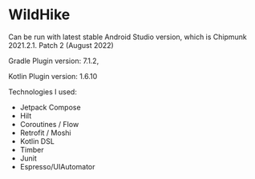 # WildHike

Can be run with latest stable Android Studio version, which is Chipmunk 2021.2.1. Patch 2 (August 2022)

Gradle Plugin version: 7.1.2,

Kotlin Plugin version: 1.6.10

Technologies I used:

- Jetpack Compose
- Hilt
- Coroutines / Flow
- Retrofit / Moshi
- Kotlin DSL
- Timber
- Junit
- Espresso/UIAutomator
